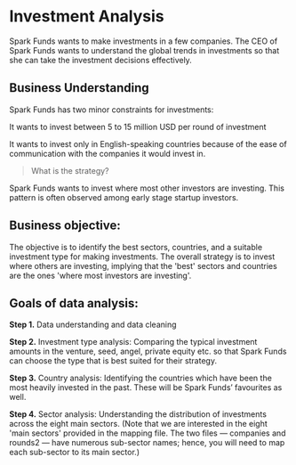 
# Investment Analysis

Spark Funds wants to make investments in a few companies. The CEO of Spark Funds wants to understand the global trends in investments so that she can take the investment decisions effectively.

 

## Business Understanding
Spark Funds has two minor constraints for investments:

It wants to invest between 5 to 15 million USD per round of investment

It wants to invest only in English-speaking countries because of the ease of communication with the companies it would invest in.

> What is the strategy?

Spark Funds wants to invest where most other investors are investing. This pattern is often observed among early stage startup investors.

## Business objective:
The objective is to identify the best sectors, countries, and a suitable investment type for making investments. The overall strategy is to invest where others are investing, implying that the 'best' sectors and countries are the ones 'where most investors are investing'.
## Goals of data analysis: 

**Step 1.** Data understanding and data cleaning

**Step 2.** Investment type analysis: Comparing the typical investment amounts in the venture, seed, angel, private equity etc. so that Spark Funds can choose the type that is best suited for their strategy.
  
**Step 3.** Country analysis: Identifying the countries which have been the most heavily invested in the past. These will be Spark Funds’ favourites as well.
  
**Step 4.** Sector analysis: Understanding the distribution of investments across the eight main sectors. (Note that we are interested in the eight 'main sectors' provided in the mapping file. The two files — companies and rounds2 — have numerous sub-sector names; hence, you will need to map each sub-sector to its main sector.)
